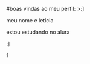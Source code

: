 #boas vindas ao meu perfil: >:]

meu nome e leticia

estou estudando no alura

:]

1[](https://media.tenor.com/JTPJUAJHAyYAAAAj/duck-ente.gif)
